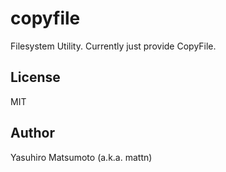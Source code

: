 # copyfile

Filesystem Utility. Currently just provide CopyFile.

## License

MIT

## Author

Yasuhiro Matsumoto (a.k.a. mattn)
